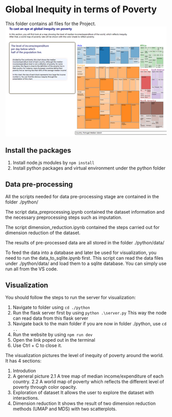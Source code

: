 # Global Inequity in terms of Poverty

This folder contains all files for the Project.
<img src="public/tree.png"/>

## Install the packages
1. Install node.js modules by `npm install`
2. Install python packages and virtual environment under the python folder

## Data pre-processing
All the scripts needed for data pre-processing stage are contained in the folder ./python/

The script data_preprocessing.ipynb contained the dataset information and the necessary preprocessing steps such as imputation.

The script dimension_reduction.ipynb contained the steps carried out for dimension reduction of the dataset.

The results of pre-processed data are all stored in the folder ./python/data/

To feed the data into a database and later be used for visualization, you need to run the data_to_sqlite.ipynb first.
This script can read the data files under ./python/data/ and load them to a sqlite database. 
You can simply use run all from the VS code.

## Visualization
You should follow the steps to run the server for visualization:
1. Navigate to folder using `cd ./python`
2. Run the flask server first by using `python .\server.py`
   This way the node can read data from this flask server
3. Navigate back to the main folder if you are now in folder ./python, use `cd ..`
4. Run the website by using `npm run dev`
5. Open the link poped out in the terminal
6. Use Ctrl + C to close it.

The visualization pictures the level of inequity of poverty around the world. It has 4 sections:
1. Introdution
2. A general picture
    2.1 A tree map of median income/expenditure of each country.
    2.2 A world map of poverty which reflects the different level of poverty through color opacity.
3. Exploration of dataset
    It allows the user to explore the dataset with interactions.
4. Dimension reduction
    It shows the result of two dimension reduction methods (UMAP and MDS) with two scatterplots.
